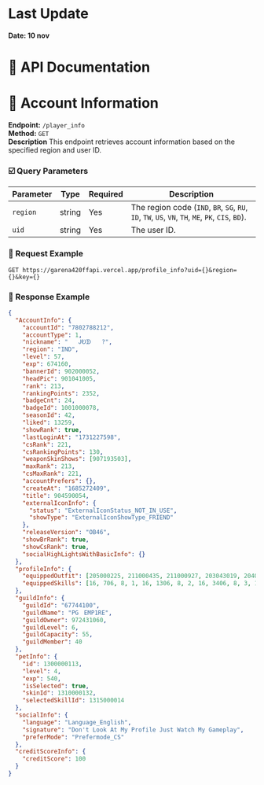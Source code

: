 # Last Update
**Date: 10 nov**

# 📝 API Documentation

# 🪪 Account Information
**Endpoint:** `/player_info`  
**Method:** `GET`  
**Description**
This endpoint retrieves account information based on the specified region and user ID.

### ☑️ Query Parameters

| Parameter | Type   | Required | Description                   |
|-----------|--------|----------|-------------------------------|
| `region`  | string | Yes      | The region code (`IND`, `BR`, `SG`, `RU`, `ID`, `TW`, `US`, `VN`, `TH`, `ME`, `PK`, `CIS`, `BD`).|
| `uid`     | string | Yes      | The user ID.                  |
### 📨 Request Example
```http
GET https://garena420ffapi.vercel.app/profile_info?uid={}&region={}&key={}
```


### 💬 Response Example
```json
{
  "AccountInfo": {
    "accountId": "7802788212",
    "accountType": 1,
    "nickname": "ㅤㅤᎫᎧᗫㅤㅤ?",
    "region": "IND",
    "level": 57,
    "exp": 674160,
    "bannerId": 902000052,
    "headPic": 901041005,
    "rank": 213,
    "rankingPoints": 2352,
    "badgeCnt": 24,
    "badgeId": 1001000078,
    "seasonId": 42,
    "liked": 13259,
    "showRank": true,
    "lastLoginAt": "1731227598",
    "csRank": 221,
    "csRankingPoints": 130,
    "weaponSkinShows": [907193503],
    "maxRank": 213,
    "csMaxRank": 221,
    "accountPrefers": {},
    "createAt": "1685272409",
    "title": 904590054,
    "externalIconInfo": {
      "status": "ExternalIconStatus_NOT_IN_USE",
      "showType": "ExternalIconShowType_FRIEND"
    },
    "releaseVersion": "OB46",
    "showBrRank": true,
    "showCsRank": true,
    "socialHighLightsWithBasicInfo": {}
  },
  "profileInfo": {
    "equippedOutfit": [205000225, 211000435, 211000927, 203043019, 204000343, 214000023],
    "equippedSkills": [16, 706, 8, 1, 16, 1306, 8, 2, 16, 3406, 8, 3, 16, 6906]
  },
  "guildInfo": {
    "guildId": "67744100",
    "guildName": "PGㅤEMP1RE",
    "guildOwner": 972431060,
    "guildLevel": 6,
    "guildCapacity": 55,
    "guildMember": 40
  },
  "petInfo": {
    "id": 1300000113,
    "level": 4,
    "exp": 540,
    "isSelected": true,
    "skinId": 1310000132,
    "selectedSkillId": 1315000014
  },
  "socialInfo": {
    "language": "Language_English",
    "signature": "Don't Look At My Profile Just Watch My Gameplay",
    "preferMode": "Prefermode_CS"
  },
  "creditScoreInfo": {
    "creditScore": 100
  }
}
```
